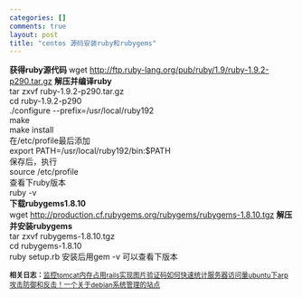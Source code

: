 ```yaml
--- 
categories: []
comments: true
layout: post
title: "centos 源码安装ruby和rubygems"
---
```

<strong>获得ruby源代码</strong>
wget <a href="http://ftp.ruby-lang.org/pub/ruby/1.9/ruby-1.9.2-p290.tar.gz">http://ftp.ruby-lang.org/pub/ruby/1.9/ruby-1.9.2-p290.tar.gz</a>
<strong>解压并编译ruby<br></strong>tar zxvf ruby-1.9.2-p290.tar.gz  <br>
cd ruby-1.9.2-p290<br>
./configure --prefix=/usr/local/ruby192<br>
make<br>
make install<br>
在/etc/profile最后添加<br>
export PATH=/usr/local/ruby192/bin:$PATH<br>
保存后，执行<br>
source /etc/profile<br>
查看下ruby版本<br>
ruby -v
<br><strong>下载rubygems1.8.10</strong><strong><br></strong>wget <a href="http://production.cf.rubygems.org/rubygems/rubygems-1.8.10.tgz">http://production.cf.rubygems.org/rubygems/rubygems-1.8.10.tgz</a>
<strong>解压并安装rubygems<br></strong>tar zxvf rubygems-1.8.10.tgz <br>
cd rubygems-1.8.10<br>
ruby setup.rb
安装后用gem -v 可以查看下版本<div id="related_log" style="font-size:12px">
<b>相关日志：</b><a href="http://xinlogs.com/tomcat-memory-check">监控tomcat内存占用</a><a href="http://xinlogs.com/post/40">rails实现图片验证码</a><a href="http://xinlogs.com/post/17">如何快速统计服务器访问量</a><a href="http://xinlogs.com/post/20">ubuntu下arp攻击防御和反击！</a><a href="http://xinlogs.com/debian-administration-site">一个关于debian系统管理的站点</a>
</div>
